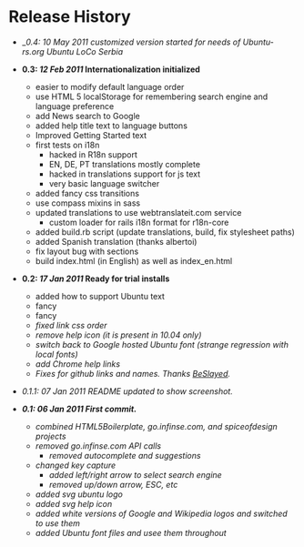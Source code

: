Release History
=============
* __0.4: *10 May 2011* customized version started for needs of Ubuntu-rs.org Ubuntu LoCo Serbia_

* __0.3: *12 Feb 2011* Internationalization initialized__
    * easier to modify default language order
    * use HTML 5 localStorage for remembering search engine and language preference
    * add News search to Google
    * added help title text to language buttons
    * Improved Getting Started text
    * first tests on i18n
      * hacked in R18n support
      * EN, DE, PT translations mostly complete
      * hacked in translations support for js text
      * very basic language switcher
    * added fancy css transitions
    * use compass mixins in sass
    * updated translations to use webtranslateit.com service
      * custom loader for rails i18n format for r18n-core
    * added build.rb script (update translations, build, fix stylesheet paths)
    * added Spanish translation (thanks albertoi)
    * fix layout bug with sections
    * build index.html (in English) as well as index_en.html

* __0.2: *17 Jan 2011* Ready for trial installs__
    * added how to support Ubuntu text
    * fancy <a>
    * fancy <em>
    * fixed link css order
    * remove help icon (it is present in 10.04 only)
    * switch back to Google hosted Ubuntu font (strange regression with local fonts)
    * add Chrome help links
    * Fixes for github links and names. Thanks [BeSlayed](http://github.com/BeSlayed).

* 0.1.1: *07 Jan 2011* README updated to show screenshot.

* __0.1: *06 Jan 2011* First commit.__
    * combined HTML5Boilerplate, go.infinse.com, and spiceofdesign projects
    * removed go.infinse.com API calls
        * removed autocomplete and suggestions
    * changed key capture
        * added left/right arrow to select search engine
        * removed up/down arrow, ESC, etc
    * added svg ubuntu logo
    * added svg help icon
    * added white versions of Google and Wikipedia logos and switched to use them
    * added Ubuntu font files and usee them throughout


